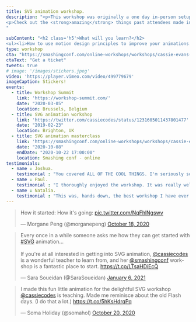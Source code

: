 ```yaml
---
title: SVG animation workshop.
description: "<p>This workshop was originally a one day in-person setup – I only managed to throw it twice before the pandemic kicked off. But with the help of the lovely Smashing crew, the workshop is now online!
<p>Check out the <strong>amazing</strong> things past attendees made in this <a href='https://codepen.io/collection/Xvbjpy'>codepen collection</a></p>
"

subContent: "<h2 class='h5'>What will you learn?</h2>
<ul><li>How to use motion design principles to improve your animations.</li><li>How best to structure and optimize your SVG for <strong>performance and accessibility</strong>.</li><li>Unlocking SVG’s superpowers — <strong>clipping, masking</strong> and <strong>filters</strong>.</li><li>How to <strong>animate SVG with CSS</strong> and the gotcha’s to be aware of.</li><li>Utilizing a <strong>JavaScript animation library</strong> for more complex animations — <a href='https://greensock.com/'>Greensock</a>.</li><li>Creating animation with personality — choosing the right <strong>ease and timing</strong>.</li><li>Planning out and structuring your animation.</li><li>Achieving effects like stroke animation and morphing with Greensock’s plugins.</li><li><strong>Debugging</strong> your animations &amp; avoiding common pitfalls.</li><li>How to use your new powers responsibly — respecting user preferences.</li></ul>"
type: workshop
cta: "https://smashingconf.com/online-workshops/workshops/cassie-evans-feb"
ctaText: "Get a ticket"
tweets: true
# image: '/images/stickers.jpeg'
video: 'https://player.vimeo.com/video/499779679'
imageCaption: Stickers!
events:
  - title: Workshop Summit
    link: 'https://workshop-summit.com/'
    date: "2020-03-05"
    location: Brussels, Belgium
  - title: SVG animation workshop
    link: 'https://twitter.com/cassiecodes/status/1231605011437801477'
    date: "2019-02-23"
    location: Brighton, UK
  - title: SVG animation masterclass
    link: 'https://smashingconf.com/online-workshops/workshops/cassie-evans'
    date: "2020-10-08"
    endDate: "2020-10-22 17:00:00"
    location: Smashing conf - online
testimonials:
  - name : Joshua.
    testimonial : "You covered ALL OF THE COOL THINGS. I'm seriously so excited to make a ton of cool stuff. It was all so helpful and inspiring and imo you can't put a price on inspiration!"
  - name : Paul.
    testimonial : "I thoroughly enjoyed the workshop. It was really well paced, everything explained in detail and the docs are outstanding."
  - name : Natalia.
    testimonial : "This was, hands down, the best workshop I have ever participated in. Not only was I able to enjoy myself during our lessons (even though I was coding after a full day of coding), I couldn't wait for the next ones to come."
---
```


<blockquote class="twitter-tweet"><p lang="en" dir="ltr">How it started: How it&#39;s going: <a href="https://t.co/NqFhlNgswv">pic.twitter.com/NqFhlNgswv</a></p>&mdash; Morgane Peng (@morganepeng) <a href="https://twitter.com/morganepeng/status/1317863074590752773?ref_src=twsrc%5Etfw">October 18, 2020</a></blockquote> <script async src="https://platform.twitter.com/widgets.js" charset="utf-8"></script>

<blockquote class="twitter-tweet"><p lang="en" dir="ltr">Every once in a while someone asks me how they can get started with <a href="https://twitter.com/hashtag/SVG?src=hash&amp;ref_src=twsrc%5Etfw">#SVG</a> animation...<br><br>If you&#39;re at all interested in getting into SVG animation, <a href="https://twitter.com/cassiecodes?ref_src=twsrc%5Etfw">@cassiecodes</a> is a wonderful teacher to learn from, and her <a href="https://twitter.com/smashingconf?ref_src=twsrc%5Etfw">@smashingconf</a> workshop is a fantastic place to start. <a href="https://t.co/LTsaHDiEcQ">https://t.co/LTsaHDiEcQ</a></p>&mdash; Sara Soueidan (@SaraSoueidan) <a href="https://twitter.com/SaraSoueidan/status/1346777634076766208?ref_src=twsrc%5Etfw">January 6, 2021</a></blockquote> <script async src="https://platform.twitter.com/widgets.js" charset="utf-8"></script>

<blockquote class="twitter-tweet"><p lang="en" dir="ltr">I made this fun little animation for the delightful SVG workshop <a href="https://twitter.com/cassiecodes?ref_src=twsrc%5Etfw">@cassiecodes</a> is teaching. Made me reminisce about the old Flash days. (I do that a lot.) <a href="https://t.co/5hKsHdrqPq">https://t.co/5hKsHdrqPq</a></p>&mdash; Soma Holiday (@somahol) <a href="https://twitter.com/somahol/status/1318434912446205952?ref_src=twsrc%5Etfw">October 20, 2020</a></blockquote> <script async src="https://platform.twitter.com/widgets.js" charset="utf-8"></script>
